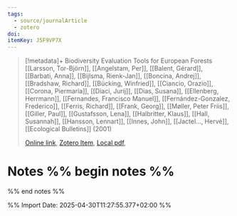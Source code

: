 ```yaml
---
tags:
  - source/journalArticle
  - zotero
doi: 
itemKey: J5F9VP7X
---
```

>[!metadata]+
> Biodiversity Evaluation Tools for European Forests
> [[Larsson, Tor-Björn]], [[Angelstam, Per]], [[Balent, Gérard]], [[Barbati, Anna]], [[Bijlsma, Rienk-Jan]], [[Boncina, Andrej]], [[Bradshaw, Richard]], [[Bücking, Winfried]], [[Ciancio, Orazio]], [[Corona, Piermaria]], [[Diaci, Jurij]], [[Dias, Susana]], [[Ellenberg, Herrmann]], [[Fernandes, Francisco Manuel]], [[Fernández-Gonzalez, Frederico]], [[Ferris, Richard]], [[Frank, Georg]], [[Møller, Peter Friis]], [[Giller, Paul]], [[Gustafsson, Lena]], [[Halbritter, Klaus]], [[Hall, Susannah]], [[Hansson, Lennart]], [[Innes, John]], [[Jactel..., Hervé]], 
> [[Ecological Bulletins]] (2001)
> 
> [Online link](http://www.jstor.org/stable/20113288), [Zotero Item](zotero://select/library/items/J5F9VP7X), [Local pdf](file://C:/Users/aburg/Documents/references/zotero/storage/ALQRZLMC/Larsson2001_BiodiversityEvaluation.pdf), 

# Notes %% begin notes %%

%% end notes %%




%% Import Date: 2025-04-30T11:27:55.377+02:00 %%
